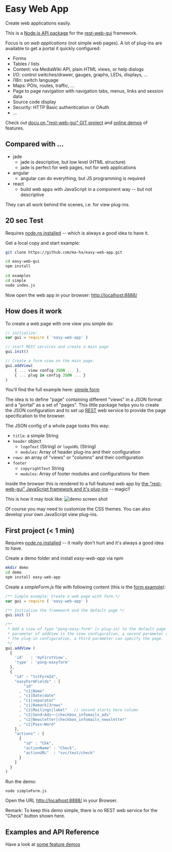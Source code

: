 # Easy Web App
Create web applications easily. 

This is a [Node.js API package](https://www.npmjs.com/package/easy-web-app) 
for the [rest-web-gui](https://github.com/ma-ha/rest-web-ui) framework.

Focus is on _web applications_ (not simple web pages). 
A lot of plug-ins are available to get a portal it quickly configured:
* Forms
* Tables / lists
* Content: via MediaWiki API, plain HTML views, or help dialogs
* I/O: control switches/drawer, gauges, graphs, LEDs, displays, ...
* i18n: switch language
* Maps: POIs, routes, traffic, ...
* Page to page navigation with navigation tabs, menus, links and session data
* Source code display
* Security: HTTP Basic authentication or OAuth 
* ...

Check out [docu on "rest-web-gui" GIT project](https://github.com/ma-ha/rest-web-ui/) 
and [online demos](http://mh-svr.de/pong_dev) of features.

## Compared with ...
* jade
  * jade is descriptive, but low level (HTML structure)
  * jade is perfect for web pages, not for web applications
* angular 
  * angular can do everything, but JS programming is required 
* react
  * build web apps with JavaScript in a component way -- but not descriptive

They can all work behind the scenes, i.e. for view plug-ins. 

## 20 sec Test
Requires [node.ns installed](https://nodejs.org/en/download/) -- 
which is always a good idea to have it.

Get a local copy and start example:

```bash
git clone https://github.com/ma-ha/easy-web-app.git

cd easy-web-gui
npm install
 
cd examples
cd simple
node index.js
```

Now open the web app in your browser: [http://localhost:8888/](http://localhost:8888/)
	
## How does it work
To create a web page with one view you simple do:

```javascript
// initialize:
var gui = require ( 'easy-web-app' )

// start REST services and create a main page
gui.init()  

// Create a form view on the main page:
gui.addView( 
	{ ... view config JSON ... },
	{ ... plug in config JSON ... } 
)
```

You'll find the full example here:
[simple form](https://github.com/ma-ha/easy-web-app/blob/master/examples/simple/)

The idea is to define "page" containing different "views" in a JSON format and a "portal" as a set of "pages".
This little package helps you to create the JSON configuration and 
to set up [REST](https://en.wikipedia.org/wiki/Representational_state_transfer) 
web service to provide the page specification to the browser.

The JSON config of a whole page looks this way:
* `title`: a simple String
* `header` object
  * `logoText` (String) or `logoURL` (String) 
  * `modules`: Array of header plug-ins and their configuration
* `rows`: an array of "views" or "columns" and their configuration 
* `footer`
  * `copyrightText` String 
  * `modules`:  Array of footer modules and configurations for them


Inside the browser this is rendered to a full featured web app by
[the "rest-web-gui" JavaScript framework and it's plug-ins](https://github.com/ma-ha/rest-web-ui/) -- magic!!

This is how it may look like:
![demo screen shot](https://raw.githubusercontent.com/ma-ha/easy-web-app/master/examples/demo-screen.png) 

Of course you may need to customize the CSS themes. You can also develop your own JavaScript view plug-ins.

## First project (< 1 min)
Requires [node.ns installed](https://nodejs.org/en/download/) -- 
it really don't hurt and it's always a good idea to have.

Create a demo folder and install _easy-web-app_ via _npm_

```bash
mkdir demo
cd demo
npm install easy-web-app
```

Create a _simpleForm.js_ file with following content 
(this is the [form example](https://github.com/ma-ha/easy-web-app/blob/master/examples/simple/index.js)):

```javascript
/** Simple example: Create a web page with form */
var gui = require ( 'easy-web-app' )

/** Initialize the framework and the default page */
gui.init ()

/**
 * Add a view of type "pong-easy-form" (= plug-in) to the default page the first
 * parameter of addView is the view configuration, a second parameter can define
 * the plug-in configuration, a third parameter can specify the page.
 */
gui.addView ( 
  {
    'id'   : 'myFirstView',
    'type' : 'pong-easyform'
  },
  {
    "id" : "tstFormId",
    "easyFormFields" : [ 
        "id"
      , "c1|Name"
      , "c1|Date|date"
      , "c1|separator"
      , "c1|Remark|3rows"
      , "c2|Mailings|label"   // second starts here column
      , "c2|Send~Ads~~|checkbox_infomails_ads"
      , "c2|Newsletter|checkbox_infomails_newsletter"
      , "c2|Pass~Word" 
    ],
    "actions" : [ 
      {
        "id" : "Chk",
        "actionName" : "Check",
        "actionURL"  : "svc/test/check"
      }
    ]
  }
)
```

Run the demo:

	node simpleForm.js
	
Open the URL [http://localhost:8888/](http://localhost:8888/) in your Browser.

Remark: To keep this demo simple, there is no REST web service for the 
"Check" button shown here. 


## Examples and API Reference
Have a look at [some feature demos](https://github.com/ma-ha/easy-web-app/tree/master/examples/)